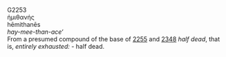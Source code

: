<body>
  <p>G2253<br>  ἡμιθανής  <br> hēmithanēs  <br><i>hay-mee-than-ace‘ </i><br>From a presumed compound of the base of <a href="g2255.htm">2255</a> and <a href="g2348.htm">2348</a>  <i>half</i> <i>dead</i>, that is, <i>entirely</i> <i>exhausted:</i> - half dead.<br></p>
 </body>